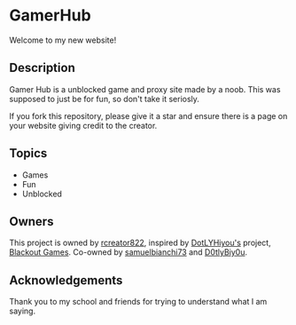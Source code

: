 # GamerHub
Welcome to my new website!

## Description

Gamer Hub is a unblocked game and proxy site made by a noob. This was supposed to just be for fun, so don't take it seriosly.

If you fork this repository, please give it a star and ensure there is a page on your website giving credit to the creator.

## Topics

- Games
- Fun
- Unblocked

## Owners
This project is owned by [rcreator822](https://github.com/rcreator822), inspired by [DotLYHiyou's](https://github.com/DotLYHiyou) project, [Blackout Games](https://github.com/DotLYHiyou/BlackoutGames). Co-owned by [samuelbianchi73](https://github.com/samuelbianchi73) and [D0tlyBiy0u](https://github.com/D0tlyBiy0u).

## Acknowledgements

Thank you to my school and friends for trying to understand what I am saying.
